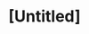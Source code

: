 ---
pid: mx33
title: "[Untitled]"
location_transcription: 
coordinates: "[-75.225584070419, 39.952582688456]"
zipcode: 
gen_neighborhood: 
neighborhood: 
outside_phl: 
age: 
age_range: 
instagram: 
image_file_name: mx_33.jpg
proposal_transcription: "[Spongebob drawing]"
topic: Pop Culture,Youth
topic_summary: 0, 0
type: Other No Form
keywords_other: 
credit: 
image_labels: 
twitter: 
facebook: 
permalink: "/monuments/mx33/"
layout: item-page
---